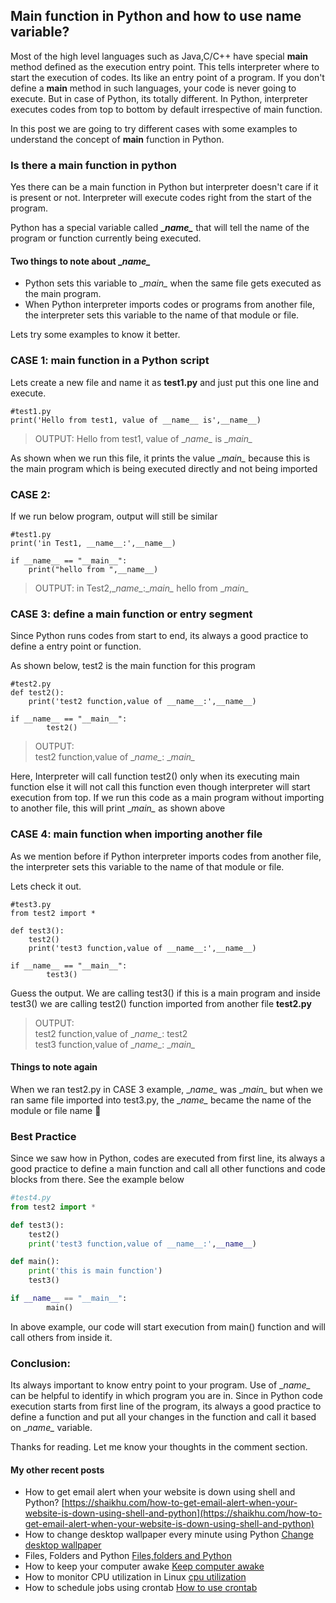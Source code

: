 ## Main function in Python and how to use __name__ variable?

Most of the high level languages such as Java,C/C++ have special **main** method defined as the execution entry point. This tells interpreter where to start the execution of codes. Its like an entry point of a program. If you don't define a **main** method in such languages, your code is never going to execute. But in case of Python, its totally different. In Python, interpreter executes codes from top to bottom by default irrespective of main function. 

In this post we are going to try different cases with some examples to understand the concept of **main** function in Python.

### Is there a main function in python 
Yes there can be a main function in Python but interpreter doesn't care if it is present or not. Interpreter will execute codes right from the start of the program.

Python has a special variable called **\__name\__** that will tell the name of the program or function currently being executed. 
#### Two things to note about \__name\__
- Python sets this variable to  \__main\__ when the same file gets executed as the main program. 
- When Python interpreter imports codes or programs from another file, the interpreter sets this variable to the name of that module or file.

Lets try some examples to know it better.

### CASE 1: main function in a Python script

Lets create a new file and name it as **test1.py** and just put this one line and execute.

```
#test1.py
print('Hello from test1, value of __name__ is',__name__)
```
> OUTPUT: Hello from test1, value of \__name\__ is \__main\__

As shown when we run this file, it prints the value \__main\__ because this is the main program which is being executed directly and not being imported

### CASE 2: 

If we run below program, output will still be similar
```
#test1.py
print('in Test1, __name__:',__name__)

if __name__ == "__main__":
	print("hello from ",__name__)

```
>OUTPUT: in Test2,\__name\__:\__main\__
hello from  \__main\__

### CASE 3: define a main function or entry segment
Since Python runs codes from start to end, its always a good practice to define a entry point or function.

As shown below, test2 is the main function for this program
```
#test2.py
def test2():
    print('test2 function,value of __name__:',__name__)

if __name__ == "__main__":
        test2()
```
>OUTPUT: </br>
test2 function,value of \__name\__: \__main\__

Here, Interpreter will call function test2() only when its executing main function else it will not call this function even though interpreter will start execution from top. If we run this code as a main program without importing to another file, this will print \__main\__ as shown above

### CASE 4: main function when importing another file

As we mention before if Python interpreter imports codes from another file, the interpreter sets this variable to the name of that module or file. 

Lets check it out.
```
#test3.py
from test2 import *

def test3():
    test2()
    print('test3 function,value of __name__:',__name__)

if __name__ == "__main__":
        test3()
```
Guess the output. We are calling test3() if this is a main program and inside test3() we are calling test2() function imported from another file **test2.py**

> OUTPUT: </br>
test2 function,value of \__name\__: test2</br>
test3 function,value of \__name\__: \__main\__

#### Things to note again
When we ran test2.py in CASE 3 example, \__name\__ was \__main\__ but when we ran same file imported into test3.py, the \__name\__ became the name of the module or file name 🙂

### Best Practice
Since we saw how in Python, codes are executed from first line, its always a good practice to define a main function and call all other functions and code blocks from there. See the example below

```python
#test4.py
from test2 import *

def test3():
    test2()
    print('test3 function,value of __name__:',__name__)

def main():
    print('this is main function')
    test3()

if __name__ == "__main__":
        main()
```
In above example, our code will start execution from main() function and will call others from inside it.

### Conclusion:
Its always important to know entry point to your program. Use of \__name\__ can be helpful to identify in which program you are in. Since in Python code execution starts from first line of the program, its always a good practice to define a function and put all your changes in the function and call it based on \__name\__ variable.

Thanks for reading. Let me know your thoughts in the comment section.

#### My other recent posts

- How to get email alert when your website is down using shell and Python?  [https://shaikhu.com/how-to-get-email-alert-when-your-website-is-down-using-shell-and-python](https://shaikhu.com/how-to-get-email-alert-when-your-website-is-down-using-shell-and-python) 
- How to change desktop wallpaper every minute using Python  [Change desktop wallpaper](https://shaikhu.com/how-to-auto-change-desktop-wallpaper-every-minute-using-python) 
- Files, Folders and Python [Files,folders and Python](https://shaikhu.com/files-folders-and-python) 
-  How to keep your computer awake [Keep computer awake](https://shaikhu.com/how-to-keep-your-computer-awake-using-python) 
- How to monitor CPU utilization in Linux  [cpu utilization](https://shaikhu.com/how-to-monitor-cpu-utilization-in-linux) 
- How to schedule jobs using crontab  [How to use crontab](https://shaikhu.com/how-to-schedule-and-manage-tasks-using-crontab) 